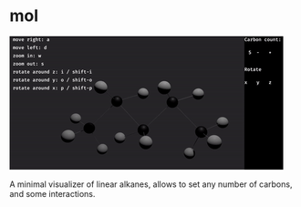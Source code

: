 # mol

![demo](./img/demo.gif)

A minimal visualizer of linear alkanes, allows to set any number of carbons, and some interactions.
